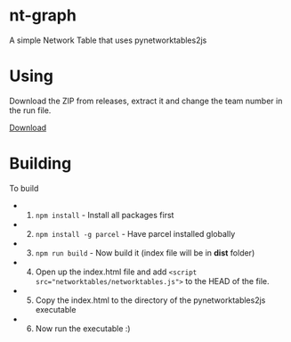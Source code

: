 # nt-graph
A simple Network Table that uses pynetworktables2js

# Using
Download the ZIP from releases, extract it and change the team number in the run file.

[Download](http://github.com/ImportProgram/nt-graph/releases)

# Building
To build
- 1) ```npm install``` - Install all packages first
- 2) ```npm install -g parcel``` - Have parcel installed globally
- 3) ```npm run build``` - Now build it (index file will be in **dist** folder)
- 4) Open up the index.html file and add ```<script src="networktables/networktables.js">``` to the HEAD of the file.
- 5) Copy the index.html to the directory of the pynetworktables2js executable 
- 6) Now run the executable :)
